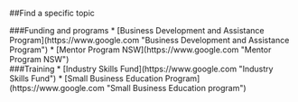 ##Find a specific topic

<div class="row">
<div class="col-sm-12 col-md-4 col-lg-4">
<div markdown="1">
###Funding and programs
* [Business Development and Assistance Program](https://www.google.com "Business Development and Assistance Program")
* [Mentor Program NSW](https://www.google.com "Mentor Program NSW")
</div>
</div>

<div class="col-sm-12 col-md-4 col-lg-4">
<div markdown="1">
###Training
* [Industry Skills Fund](https://www.google.com "Industry Skills Fund")
* [Small Business Education Program](https://www.google.com "Small Business Education program")
</div>
</div>
</div>
